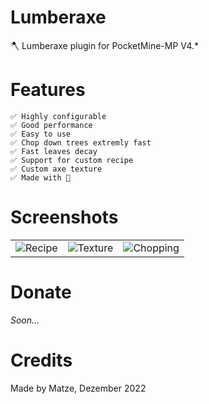 # Lumberaxe
🪓 Lumberaxe plugin for PocketMine-MP V4.*

# Features

```
✅️ Highly configurable
✅️ Good performance
✅️ Easy to use
✅️ Chop down trees extremly fast
✅️ Fast leaves decay
✅️ Support for custom recipe
✅️ Custom axe texture
✅️ Made with 💖
```

# Screenshots
|                                                                         | | |
|:-----------------------------------------------------------------------:|:---:|:---:|
| ![Recipe](https://github.com/PMMLP/Lumberaxe/images/default_recipe.png) |![Texture](https://github.com/PMMLP/Lumberaxe/images/lumberaxe_texture.png)|![Chopping](https://github.com/PMMLP/Lumberaxe/images/lumberaxe_chopping.png)|

# Donate

_Soon..._

# Credits
Made by Matze, Dezember 2022